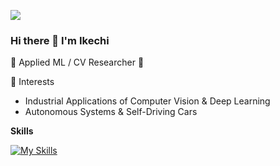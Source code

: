 ![](https://komarev.com/ghpvc/?username=Iyk02&style=flat-square&color=blueviolet)

### Hi there 👋  I'm Ikechi
🌟 Applied ML / CV Researcher 🌟

🧠 Interests
- Industrial Applications of Computer Vision & Deep Learning
- Autonomous Systems & Self-Driving Cars


<b>Skills</b>

[![My Skills](https://skillicons.dev/icons?i=c,cpp,python,git,bash,opencv,tensorflow,pytorch)](https://skillicons.dev)

<!--
**Iyk02/Iyk02** is a ✨ _special_ ✨ repository because its `README.md` (this file) appears on your GitHub profile.
-->
